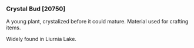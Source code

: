 ### Crystal Bud [20750]

A young plant, crystalized before it could mature. Material used for crafting items.

Widely found in Liurnia Lake.